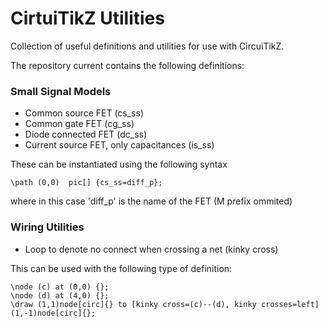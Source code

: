 # CirtuiTikZ Utilities

Collection of useful definitions and utilities for use with CircuiTikZ.

The repository current contains the following definitions:

### Small Signal Models
- Common source FET (cs_ss)
- Common gate FET (cg_ss)
- Diode connected FET (dc_ss)
- Current source FET, only capacitances (is_ss)

These can be instantiated using the following syntax

	\path (0,0)  pic[] {cs_ss=diff_p};
	
where in this case 'diff_p' is the name of the FET (M prefix ommited)


### Wiring Utilities
- Loop to denote no connect when crossing a net (kinky cross)

This can be used with the following type of definition:

	\node (c) at (0,0) {};
	\node (d) at (4,0) {};
	\draw (1,1)node[circ]{} to [kinky cross=(c)--(d), kinky crosses=left](1,-1)node[circ]{};
